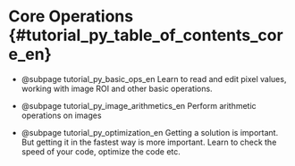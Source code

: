 # Core Operations {#tutorial_py_table_of_contents_core_en}
- @subpage tutorial_py_basic_ops_en
  Learn to read and edit pixel values, working with image ROI and other basic operations.
- @subpage tutorial_py_image_arithmetics_en
  Perform arithmetic operations on images

- @subpage tutorial_py_optimization_en
  Getting a solution is important. But getting it in the fastest way is more important. Learn to check the speed of your code, optimize the code etc.

